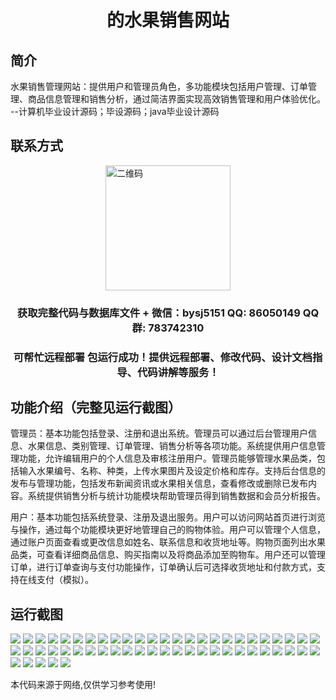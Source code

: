 <p><h1 align="center">的水果销售网站</h1></p>

## 简介
水果销售管理网站：提供用户和管理员角色，多功能模块包括用户管理、订单管理、商品信息管理和销售分析，通过简洁界面实现高效销售管理和用户体验优化。    --计算机毕业设计源码；毕设源码；java毕业设计源码


## 联系方式
<img src="https://bs-1329754181.cos.ap-shanghai.myqcloud.com/wx.jpg" alt="二维码" style="display: block; margin: 0 auto;" width="200px">
<p><h3 align="center">获取完整代码与数据库文件 + 微信：bysj5151 QQ: 86050149 QQ群: 783742310</h3></p>
<p><h3 align="center">可帮忙远程部署 包运行成功！提供远程部署、修改代码、设计文档指导、代码讲解等服务！</h3></p>

## 功能介绍（完整见运行截图）
管理员：基本功能包括登录、注册和退出系统。管理员可以通过后台管理用户信息、水果信息、类别管理、订单管理、销售分析等各项功能。系统提供用户信息管理功能，允许编辑用户的个人信息及审核注册用户。管理员能够管理水果品类，包括输入水果编号、名称、种类，上传水果图片及设定价格和库存。支持后台信息的发布与管理功能，包括发布新闻资讯或水果相关信息，查看修改或删除已发布内容。系统提供销售分析与统计功能模块帮助管理员得到销售数据和会员分析报告。

用户：基本功能包括系统登录、注册及退出服务。用户可以访问网站首页进行浏览与操作，通过每个功能模块更好地管理自己的购物体验。用户可以管理个人信息，通过账户页面查看或更改信息如姓名、联系信息和收货地址等。购物页面列出水果品类，可查看详细商品信息、购买指南以及将商品添加至购物车。用户还可以管理订单，进行订单查询与支付功能操作，订单确认后可选择收货地址和付款方式，支持在线支付（模拟）。


## 运行截图
![](https://bs-1329754181.cos.ap-shanghai.myqcloud.com/ssm/FruitSalesWebsite/img/001.jpg)
![](https://bs-1329754181.cos.ap-shanghai.myqcloud.com/ssm/FruitSalesWebsite/img/002.jpg)
![](https://bs-1329754181.cos.ap-shanghai.myqcloud.com/ssm/FruitSalesWebsite/img/003.jpg)
![](https://bs-1329754181.cos.ap-shanghai.myqcloud.com/ssm/FruitSalesWebsite/img/004.jpg)
![](https://bs-1329754181.cos.ap-shanghai.myqcloud.com/ssm/FruitSalesWebsite/img/005.jpg)
![](https://bs-1329754181.cos.ap-shanghai.myqcloud.com/ssm/FruitSalesWebsite/img/006.jpg)
![](https://bs-1329754181.cos.ap-shanghai.myqcloud.com/ssm/FruitSalesWebsite/img/007.jpg)
![](https://bs-1329754181.cos.ap-shanghai.myqcloud.com/ssm/FruitSalesWebsite/img/008.jpg)
![](https://bs-1329754181.cos.ap-shanghai.myqcloud.com/ssm/FruitSalesWebsite/img/009.jpg)
![](https://bs-1329754181.cos.ap-shanghai.myqcloud.com/ssm/FruitSalesWebsite/img/010.jpg)
![](https://bs-1329754181.cos.ap-shanghai.myqcloud.com/ssm/FruitSalesWebsite/img/011.jpg)
![](https://bs-1329754181.cos.ap-shanghai.myqcloud.com/ssm/FruitSalesWebsite/img/012.jpg)
![](https://bs-1329754181.cos.ap-shanghai.myqcloud.com/ssm/FruitSalesWebsite/img/013.jpg)
![](https://bs-1329754181.cos.ap-shanghai.myqcloud.com/ssm/FruitSalesWebsite/img/014.jpg)
![](https://bs-1329754181.cos.ap-shanghai.myqcloud.com/ssm/FruitSalesWebsite/img/015.jpg)
![](https://bs-1329754181.cos.ap-shanghai.myqcloud.com/ssm/FruitSalesWebsite/img/016.jpg)
![](https://bs-1329754181.cos.ap-shanghai.myqcloud.com/ssm/FruitSalesWebsite/img/017.jpg)
![](https://bs-1329754181.cos.ap-shanghai.myqcloud.com/ssm/FruitSalesWebsite/img/018.jpg)
![](https://bs-1329754181.cos.ap-shanghai.myqcloud.com/ssm/FruitSalesWebsite/img/019.jpg)
![](https://bs-1329754181.cos.ap-shanghai.myqcloud.com/ssm/FruitSalesWebsite/img/020.jpg)
![](https://bs-1329754181.cos.ap-shanghai.myqcloud.com/ssm/FruitSalesWebsite/img/021.jpg)
![](https://bs-1329754181.cos.ap-shanghai.myqcloud.com/ssm/FruitSalesWebsite/img/022.jpg)
![](https://bs-1329754181.cos.ap-shanghai.myqcloud.com/ssm/FruitSalesWebsite/img/023.jpg)
![](https://bs-1329754181.cos.ap-shanghai.myqcloud.com/ssm/FruitSalesWebsite/img/024.jpg)
![](https://bs-1329754181.cos.ap-shanghai.myqcloud.com/ssm/FruitSalesWebsite/img/025.jpg)
![](https://bs-1329754181.cos.ap-shanghai.myqcloud.com/ssm/FruitSalesWebsite/img/026.jpg)
![](https://bs-1329754181.cos.ap-shanghai.myqcloud.com/ssm/FruitSalesWebsite/img/027.jpg)
![](https://bs-1329754181.cos.ap-shanghai.myqcloud.com/ssm/FruitSalesWebsite/img/028.jpg)
![](https://bs-1329754181.cos.ap-shanghai.myqcloud.com/ssm/FruitSalesWebsite/img/029.jpg)
![](https://bs-1329754181.cos.ap-shanghai.myqcloud.com/ssm/FruitSalesWebsite/img/030.jpg)
![](https://bs-1329754181.cos.ap-shanghai.myqcloud.com/ssm/FruitSalesWebsite/img/031.jpg)
![](https://bs-1329754181.cos.ap-shanghai.myqcloud.com/ssm/FruitSalesWebsite/img/032.jpg)
![](https://bs-1329754181.cos.ap-shanghai.myqcloud.com/ssm/FruitSalesWebsite/img/033.jpg)
![](https://bs-1329754181.cos.ap-shanghai.myqcloud.com/ssm/FruitSalesWebsite/img/034.jpg)
![](https://bs-1329754181.cos.ap-shanghai.myqcloud.com/ssm/FruitSalesWebsite/img/035.jpg)
![](https://bs-1329754181.cos.ap-shanghai.myqcloud.com/ssm/FruitSalesWebsite/img/036.jpg)
![](https://bs-1329754181.cos.ap-shanghai.myqcloud.com/ssm/FruitSalesWebsite/img/037.jpg)
![](https://bs-1329754181.cos.ap-shanghai.myqcloud.com/ssm/FruitSalesWebsite/img/038.jpg)
![](https://bs-1329754181.cos.ap-shanghai.myqcloud.com/ssm/FruitSalesWebsite/img/039.jpg)
![](https://bs-1329754181.cos.ap-shanghai.myqcloud.com/ssm/FruitSalesWebsite/img/040.jpg)
![](https://bs-1329754181.cos.ap-shanghai.myqcloud.com/ssm/FruitSalesWebsite/img/041.jpg)
![](https://bs-1329754181.cos.ap-shanghai.myqcloud.com/ssm/FruitSalesWebsite/img/042.jpg)
![](https://bs-1329754181.cos.ap-shanghai.myqcloud.com/ssm/FruitSalesWebsite/img/043.jpg)
![](https://bs-1329754181.cos.ap-shanghai.myqcloud.com/ssm/FruitSalesWebsite/img/044.jpg)
![](https://bs-1329754181.cos.ap-shanghai.myqcloud.com/ssm/FruitSalesWebsite/img/045.jpg)
![](https://bs-1329754181.cos.ap-shanghai.myqcloud.com/ssm/FruitSalesWebsite/img/046.jpg)
![](https://bs-1329754181.cos.ap-shanghai.myqcloud.com/ssm/FruitSalesWebsite/img/047.jpg)
![](https://bs-1329754181.cos.ap-shanghai.myqcloud.com/ssm/FruitSalesWebsite/img/048.jpg)
![](https://bs-1329754181.cos.ap-shanghai.myqcloud.com/ssm/FruitSalesWebsite/img/049.jpg)
![](https://bs-1329754181.cos.ap-shanghai.myqcloud.com/ssm/FruitSalesWebsite/img/050.jpg)
![](https://bs-1329754181.cos.ap-shanghai.myqcloud.com/ssm/FruitSalesWebsite/img/051.jpg)
![](https://bs-1329754181.cos.ap-shanghai.myqcloud.com/ssm/FruitSalesWebsite/img/052.jpg)
![](https://bs-1329754181.cos.ap-shanghai.myqcloud.com/ssm/FruitSalesWebsite/img/053.jpg)
![](https://bs-1329754181.cos.ap-shanghai.myqcloud.com/ssm/FruitSalesWebsite/img/054.jpg)
![](https://bs-1329754181.cos.ap-shanghai.myqcloud.com/ssm/FruitSalesWebsite/img/055.jpg)

<p>本代码来源于网络,仅供学习参考使用!</p>
